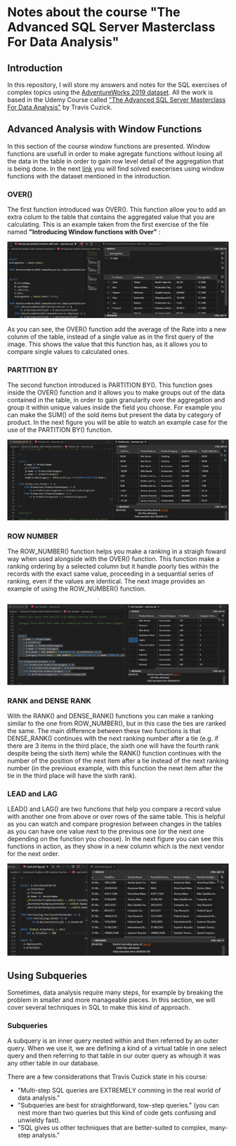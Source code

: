 # Notes about the course "The Advanced SQL Server Masterclass For Data Analysis"

## Introduction

In this repository, I will store my answers and notes for the SQL exercises of complex topics using the [AdventureWorks 2019 dataset](https://learn.microsoft.com/en-us/sql/samples/adventureworks-install-configure?view=sql-server-ver16&tabs=ssms). All the work is based in the Udemy Course called ["The Advanced SQL Server Masterclass For Data Analysis"](https://www.udemy.com/share/104Od23@rKxQZQyo2g23LNvR2QAnhd3j4gzS7NKmDhUg0J4EoTtFLc_kIgSy7fVvSmsusTuj5g==/) by Travis Cuzick.

## Advanced Analysis with Window Functions

In this section of the course window functions are presented. Window functions are usefull in order to make agregate functions without losing all the data in the table in order to gain row level detail of the aggregation that is being done.
In the next [link](https://github.com/mbbau/SQL_Practice/tree/main/Section%202%20-%20Advanced%20Analysis%20with%20window%20functions) you will find solved execerises using window functions with the dataset mentioned in the introduction.

### OVER()

The first function introduced was OVER(). This function allow you to add an extra colum to the table that contains the aggregated value that you are calculating. This is an example taken from the first exercise of the file named **"Introducing Window functions with Over"** :

![Example of using Over](Images/Example%20of%20using%20OVER.png)

As you can see, the OVER() function add the average of the Rate into a new colunm of the table, instead of a single value as in the first query of the image. This shows the value that this function has, as it allows you to compare single values to calculated ones.

### PARTITION BY

The second function introduced is PARTITION BY(). This function goes inside the OVER() function and it allows you to make groups out of the data contained in the table, in order to gain granularity over the aggregation and group it within unique values inside the field you choose. For example you can make the SUM() of the sold items but present the data by category of product. In the next figure you will be able to watch an example case for the use of the PARTITION BY() function.

![Example of using PARTITION BY](Images/Example%20of%20using%20PARTITION%20BY.png)

### ROW NUMBER

The ROW_NUMBER() function helps you make a ranking in a straigh foward way when used alongside with the OVER() function. This function make a ranking ordering by a selected column but it handle poorly ties within the records with the exact same value, proceeding in a sequantial series of ranking, even if the values are identical. The next image provides an example of using the ROW_NUMBER() function.

![Example of using Row Number](Images/Example%20of%20using%20row%20number.png)

### RANK and DENSE RANK

With the RANK() and DENSE_RANK() functions you can make a ranking similar to the one from ROW_NUMBER(), but in this case the ties are ranked the same. The main difference between these two functions is that DENSE_RANK() continues with the next ranking number after a tie (e.g. if there are 3 items in the third place, the sixth one will have the fourth rank despite being the sixth item) while the RANK() function continues with the number of the position of the next item after a tie instead of the next ranking number (in the previous example, with this function the newt item after the tie in the third place will have the sixth rank).

### LEAD and LAG

LEAD() and LAG() are two functions that help you compare a record value with another one from above or over rows of the same table. This is helpful as you can watch and compare progresion between changes in the tables as you can have one value next to the previous one (or the next one depending on the function you choose). In the next figure you can see this functions in action, as they show in a new column which is the next vendor for the next order.

![Example of using LEAD and LAG](Images/Example%20of%20using%20LEAD%20and%20LAG.png)

## Using Subqueries

Sometimes, data analysis require many steps, for example by breaking the problem in smaller and more manageable pieces. In this section, we will cover several techniques in SQL to make this kind of approach.

### Subqueries

A subquery is an inner query nested within and then referred by an outer query. When we use it, we are defining a kind of a virtual table in one select query and then referring to that table in our outer query as whough it was any other table in our database.

There are a few considerations that Travis Cuzick state in his course:

* "Multi-step SQL queries are EXTREMELY comming in the real world of data analysis."
* "Subqueries are best for straightforward, tow-step queries." (you can nest more than two queries but this kind of code gets confusing and unwieldy fast).
* "SQL gives us other techniques that are better-suited to complex, many-step analysis." 

